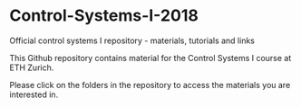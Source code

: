 # Control-Systems-I-2018
Official control systems I repository - materials, tutorials and links

This Github repository contains material for the Control Systems I course at ETH Zurich. 

Please click on the folders in the repository to access the materials you are interested in. 

